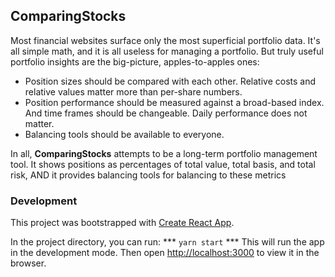 ## ComparingStocks

Most financial websites surface only the most superficial portfolio data. It's all simple math, and it is all useless for managing a portfolio. But truly useful portfolio insights are the big-picture, apples-to-apples ones:

  * Position sizes should be compared with each other. Relative costs and relative values matter more than per-share numbers.
  * Position performance should be measured against a broad-based index. And time frames should be changeable. Daily performance does not matter.
  * Balancing tools should be available to everyone.

In all, **ComparingStocks** attempts to be a long-term portfolio management tool. It shows positions as percentages of total value, total basis, and total risk, AND it provides balancing tools for balancing to these metrics

### Development
This project was bootstrapped with [Create React App](https://github.com/facebook/create-react-app).

In the project directory, you can run: *** `yarn start` *** This will run the app in the development mode. Then open [http://localhost:3000](http://localhost:3000) to view it in the browser.
